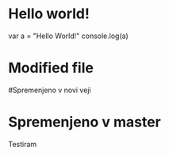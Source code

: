 # Hello world!

var a = "Hello World!"
console.log(a)

# Modified file

#Spremenjeno v novi veji
# Spremenjeno v master
Testiram

